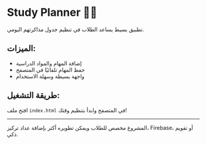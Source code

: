 # Study Planner 🧠📅

تطبيق بسيط يساعد الطلاب في تنظيم جدول مذاكرتهم اليومي.

## الميزات:
- إضافة المهام والمواد الدراسية
- حفظ المهام تلقائيًا في المتصفح
- واجهة بسيطة وسهلة الاستخدام

## طريقة التشغيل:
افتح ملف `index.html` في المتصفح وابدأ بتنظيم وقتك!

---
المشروع مخصص للطلاب ويمكن تطويره أكثر بإضافة عداد تركيز، Firebase، أو تقويم ذكي.